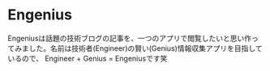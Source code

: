 # Engenius
Engeniusは話題の技術ブログの記事を、一つのアプリで閲覧したいと思い作ってみました。名前は技術者(Engineer)の賢い(Genius)情報収集アプリを目指しているので、
Engineer + Genius = Engeniusです笑
